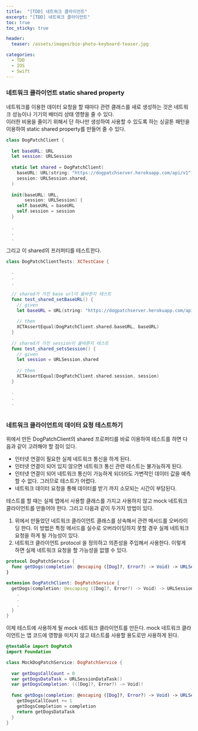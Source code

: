 ```yaml
---
title:  "[TDD] 네트워크 클라이언트"
excerpt: "[TDD] 네트워크 클라이언트"
toc: true
toc_sticky: true

header:
  teaser: /assets/images/bio-photo-keyboard-teaser.jpg

categories:
  - TDD
  - IOS
  - Swift
---
```


### 네트워크 클라이언트 static shared property
네트워크를 이용한 데이터 요청을 할 때마다 관련 클래스를 새로 생성하는 것은 네트워크 성능이나 기기의 배터리 상태 영향을 줄 수 있다. <br>
이러한 비용을 줄이기 위해서 단 하나만 생성하여 사용할 수 있도록 하는 싱글톤 패턴을 이용하여 static shared property를 만들어 줄 수 있다.<br>

```swift
class DogPatchClient {
  
  let baseURL: URL
  let session: URLSession
  
  static let shared = DogPatchClient(
    baseURL: URL(string: "https://dogpatchserver.herokuapp.com/api/v1")!,
    session: URLSession.shared,
  )
  
  init(baseURL: URL,
       session: URLSession) {
    self.baseURL = baseURL
    self.session = session
  }
  
  .
  .
  .
```

그리고 이 shared의 프러퍼티를 테스트한다.

```swift 
class DogPatchClientTests: XCTestCase {

  .
  .
  .

  // shared가 가진 base url이 올바른지 테스트
  func test_shared_setBaseURL() {
    // given
    let baseURL = URL(string: "https://dogpatchserver.herokuapp.com/api/v1")!
    
    // then
    XCTAssertEqual(DogPatchClient.shared.baseURL, baseURL)
  }
  
  // shared가 가진 session이 올바른지 테스트
  func test_shared_setsSession() {
    // given
    let session = URLSession.shared
    
    // then
    XCTAssertEqual(DogPatchClient.shared.session, session)
  }
  
  .
  .
  .
  
  ```

### 네트워크 클라이언트의 데이터 요청 테스트하기
위에서 만든 DogPatchClient의 shared 프로퍼티를 바료 이용하여 테스트를 하면 다음과 같이 고려해야 할 점이 있다.

- 인터넷 연결이 필요한 실제 네트워크 통신을 하게 된다.
- 인터넷 연결이 되어 있지 않으면 네트워크 통신 관련 테스트는 불가능하게 된다.
- 인터넷 연결이 되어 네트워크 통신이 가능하게 되더라도 가변적인 데이터 값을 예측할 수 없다. 그러므로 테스트가 어렵다.
- 네트워크 데이터 요청을 통해 데이터를 받기 까지 소모되는 시간이 부담된다.

테스트를 할 때는 실제 앱에서 사용할 클래스를 가지고 사용하지 않고 mock 네트워크 클라이언트를 만들어야 한다. 그리고 다음과 같이 두가지 방법이 있다.

1. 위에서 만들었던 네트워크 클라이언트 클래스를 상속해서 관련 메서드를 오버라이딩 한다. 이 방법은 특정 메서드를 실수로 오버라이딩하지 못할 경우 실제 네트워크 요청을 하게 될 가능성이 있다.
2. 네트워크 클라이언트 protocol 을 정의하고 의존성을 주입해서 사용한다. 이렇게 하면 실제 네트워크 요청을 할 가능성을 없앨 수 있다.


```swift
protocol DogPatchService {
  func getDogs(completion: @escaping ([Dog]?, Error?) -> Void) -> URLSessionDataTask
}

extension DogPatchClient: DogPatchService {
  getDogs(completion: @escaping ([Dog]?, Error?) -> Void) -> URLSessionDataTask {
    .
    .
    .
  }
}
```

이제 테스트에 사용하게 될 mock 네트워크 클라이언트를 만든다. mock 네트워크 클라이언트는 앱 코드에 영향을 미치지 않고 테스트를 사용할 용도로만 사용하게 된다.

```swift
@testable import DogPatch
import Foundation

class MockDogPatchService: DogPatchService {
  
  var getDogsCallCount = 0
  var getDogsDataTask = URLSessionDataTask()
  var getDogsCompletion: (([Dog]?, Error?) -> Void)!
  
  func getDogs(completion: @escaping ([Dog]?, Error?) -> Void) -> URLSessionDataTask {
    getDogsCallCount += 1
    getDogsCompletion = completion
    return getDogsDataTask
  }
}
```
